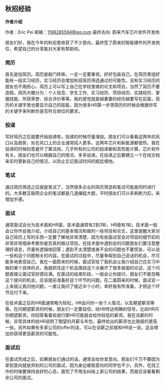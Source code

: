

## 秋招经验

**作者介绍**

作者：Eric Pei
邮箱：1198285594@qq.com
最终去向: 蔚来汽车芯片软件开发岗

朋友们好，我在今年的秋招里收获了不少意向，最终签了蔚来的智能硬件的开发岗位，希望自己的分享能对大家有帮助哈。


### 简历
首先是投简历。简历是敲门砖嘛，一定一定要重视，好好包装自己。在简历里组好能有一段实习经历，实习经历会增加秋招简历筛选通过的可能性。没有实习经历的朋友也不用担心，简历上可以写上自己在学校里做的论文和项目，当然了简历不要造假。简历大概分为：个人信息、学生工作、实习经历、项目经历、实践经历、掌握技能、所获荣誉、综合评价等等。我的感觉就是越重要的经历越要写在前面，简历的关键字里也要显示自己的技能，因为很多HR第一步筛简历的时候会根据你写的关键字来判断你是否符合岗位的要求。

### 投递
写好简历之后就要开始投递啦，投递的时候尽量海投。朋友们可以看看这两年的风口以及趋势，处在风口上的企业通常招人更多。这两年芯片和新能源都很热，我在投递的时候刻意避开了算法岗，几乎所有的公司的投递都和高性能计算，芯片软件有关。朋友们也可以根据自己的情况，多多投递。在投递之后要建立一个在线文档来实时更新自己的情况，以防止忘记面试时间的尴尬境地。

### 笔试
通过简历筛选之后就是笔试了，当然很多企业的简历筛选和笔试可能是同时进行的。大多数互联网企业的笔试都是几道编程大题，平时朋友们可以多刷刷力扣，来增加手感。


### 面试
通常面试会分为技术面和HR面，技术面通常有2到3轮，HR面有1轮。技术面一般会让你作自我介绍，介绍自己的基本情况和做的一些项目和论文，这里提醒大家对自己简历上写的东西一定要了解地非常清楚，因为有些面试官会对项目的细节扣的非常非常细来考察你是否真的做过项目。在技术面中遇到会的问题朋友们要注意整理好语言，尽量有逻辑地回答；遇到不太清楚或者不会的问题也不要慌张，可以说一些和这个问题相关的内容。在面试的过程中，尽量争取到自己说话的机会，尽可能多地表现自己。我在一面蔚来的时候，面试官给了我机会让我介绍自己在实习中做的某个具体的点，我就抓住这个机会围绕这个点展开了很多层面的论述，这个问题直接让面试官好感拉满。在面试的结束阶段，一般会让你提问，朋友们不能忽略这个提问的机会，应该提前准备好这个环节的问题。在二面蔚来的时候，面试官一上来就让我问他问题，一直让我问了接近半个小时，幸好我有所准备，才把这个环节应付下来。

在技术面之后的HR面通常略为轻松，HR会问你一些个人情况，以及期望薪资等等。在问期望薪资的时候，朋友们一定要自信，给HR传达明确的信号。比如HR问你期望薪资，你回答看着给就行那HR可能就会给你较低的薪资。我在谈薪的时候，非常具体的给HR说明了期望的月薪与年包，最终给出的薪资也比我报的更高一些。另外如果有多家公司的offer的话，可以在谈薪之前就和HR说一说，这会增加你获得更高薪资的可能性。

### 面试后
在面试完成之后，如果朋友们通过的话，通常会给你发意向。朋友们千万不要因为拿到意向就放弃别的公司的面试，因为身边被毁意向的同学也不少。另外，在找工作的时候要保持良好的心态，面完了不用去纠结上家公司的结果，而是应该看看剩余公司的面试。

